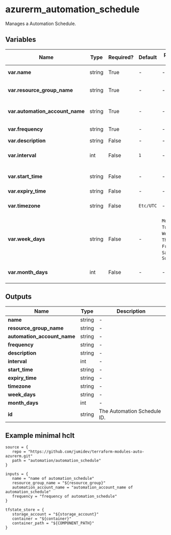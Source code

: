 # azurerm_automation_schedule

Manages a Automation Schedule.

## Variables

| Name | Type | Required? |  Default  |  possible values |  Description |
| ---- | ---- | --------- |  ----------- | ----------- | ----------- |
| **var.name** | string | True | -  |  -  |  Specifies the name of the Schedule. Changing this forces a new resource to be created. | 
| **var.resource_group_name** | string | True | -  |  -  |  The name of the resource group in which the Schedule is created. Changing this forces a new resource to be created. | 
| **var.automation_account_name** | string | True | -  |  -  |  The name of the automation account in which the Schedule is created. Changing this forces a new resource to be created. | 
| **var.frequency** | string | True | -  |  -  |  The frequency of the schedule. - can be either `OneTime`, `Day`, `Hour`, `Week`, or `Month`. | 
| **var.description** | string | False | -  |  -  |  A description for this Schedule. | 
| **var.interval** | int | False | `1`  |  -  |  The number of `frequency`s between runs. Only valid when frequency is `Day`, `Hour`, `Week`, or `Month` and defaults to `1`. | 
| **var.start_time** | string | False | -  |  -  |  Start time of the schedule. Must be at least five minutes in the future. Defaults to seven minutes in the future from the time the resource is created. | 
| **var.expiry_time** | string | False | -  |  -  |  The end time of the schedule. | 
| **var.timezone** | string | False | `Etc/UTC`  |  -  |  The timezone of the start time. Defaults to `Etc/UTC`. For possible values see: <https://docs.microsoft.com/en-us/rest/api/maps/timezone/gettimezoneenumwindows> | 
| **var.week_days** | string | False | -  |  `Monday`, `Tuesday`, `Wednesday`, `Thursday`, `Friday`, `Saturday`, `Sunday`  |  List of days of the week that the job should execute on. Only valid when frequency is `Week`. Possible values are `Monday`, `Tuesday`, `Wednesday`, `Thursday`, `Friday`, `Saturday` and `Sunday`. | 
| **var.month_days** | int | False | -  |  -  |  List of days of the month that the job should execute on. Must be between `1` and `31`. `-1` for last day of the month. Only valid when frequency is `Month`. | 



## Outputs

| Name | Type | Description |
| ---- | ---- | --------- | 
| **name** | string  | - | 
| **resource_group_name** | string  | - | 
| **automation_account_name** | string  | - | 
| **frequency** | string  | - | 
| **description** | string  | - | 
| **interval** | int  | - | 
| **start_time** | string  | - | 
| **expiry_time** | string  | - | 
| **timezone** | string  | - | 
| **week_days** | string  | - | 
| **month_days** | int  | - | 
| **id** | string  | The Automation Schedule ID. | 

## Example minimal hclt

```hcl
source = {
   repo = "https://github.com/jumidev/terraform-modules-auto-azurerm.git" 
   path = "automation/automation_schedule" 
}

inputs = {
   name = "name of automation_schedule" 
   resource_group_name = "${resource_group}" 
   automation_account_name = "automation_account_name of automation_schedule" 
   frequency = "frequency of automation_schedule" 
}

tfstate_store = {
   storage_account = "${storage_account}" 
   container = "${container}" 
   container_path = "${COMPONENT_PATH}" 
}


```